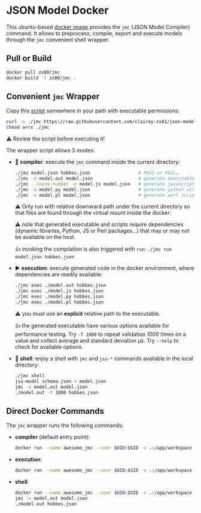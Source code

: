 # JSON Model Docker

This ubuntu-based [docker image](https://hub.docker.com/r/zx80/jmc)
provides the `jmc` (JSON Model Compiler) command.
It allows to preprocess, compile, export and execute models through
the `jmc` convenient shell wrapper.

## Pull or Build

```sh
docker pull zx80/jmc
docker build -t zx80/jmc .
```

## Convenient `jmc` Wrapper

Copy this [script](https://raw.githubusercontent.com/clairey-zx81/json-model/refs/heads/main/docker/jmc)
somewhere in your path with executable permissions:

```sh
curl -o ./jmc https://raw.githubusercontent.com/clairey-zx81/json-model/refs/heads/main/docker/jmc
chmod a+rx ./jmc
```

:warning: Review the script before executing it!

The wrapper script allows 3 modes:

- :cherries: **compiler**: execute the `jmc` command inside the current directory:

  ```sh
  ./jmc model.json hobbes.json                  # PASS or FAIL…
  ./jmc -o model.out model.json                 # generate executable from C
  ./jmc --loose-number -o model.js model.json   # generate javascript script
  ./jmc -o model.py model.json                  # generate python script
  ./jmc -o model.pl model.json                  # generate perl script
  ```

  :warning: Only run with relative downward path under the current directory
  so that files are found through the virtual mount inside the docker:

  :warning: note that generated executable and scripts require dependencies (dynamic libraries,
  Python, JS or Perl packages…) that may or may not be available on the host.

  :+1: invoking the compilation is also triggered with `run`: `./jmc run model.json hobbes.json`

- :arrow_forward: **execution**: execute generated code in the docker environment,
  where dependencies are readily available:

  ```sh
  ./jmc exec ./model.out hobbes.json
  ./jmc exec ./model.js hobbes.json
  ./jmc exec ./model.py hobbes.json
  ./jmc exec ./model.pl hobbes.json
  ```

  :warning: you must use an **explicit** relative path to the executable.

  :+1: the generated executable have various options available for performance testing.
  Try `-T 1000` to repeat validation _1000_ times on a value and collect average and standard
  deviation µs. Try `--help` to check for available options.

- :shell: **shell**: enjoy a shell with `jmc` and `jsu-*` commands available in the local directory:

  ```sh
  ./jmc shell
  jsu-model schema.json > model.json
  jmc -o model.out model.json
  ./model.out -T 1000 hobbes.json
  ```

## Direct Docker Commands

The `jmc` wrapper runs the following commands:

- **compiler** (default entry point):

  ```sh
  docker run --name awesome_jmc --user $UID:$GID -v .:/app/workspace --rm -it jmc -o model.out model.json
  ```

- **execution**:

  ```sh
  docker run --name awesome_jmc --user $UID:$GID -v .:/app/workspace --rm -it --entrypoint ./model.out jmc hobbes.json
  ```

- **shell**:

  ```sh
  docker run --name awesome_jmc --user $UID:$GID -v .:/app/workspace --rm -it --entrypoint /bin/bash jmc
  jmc -o model.out model.json
  ./model.out hobbes.json
  ```
